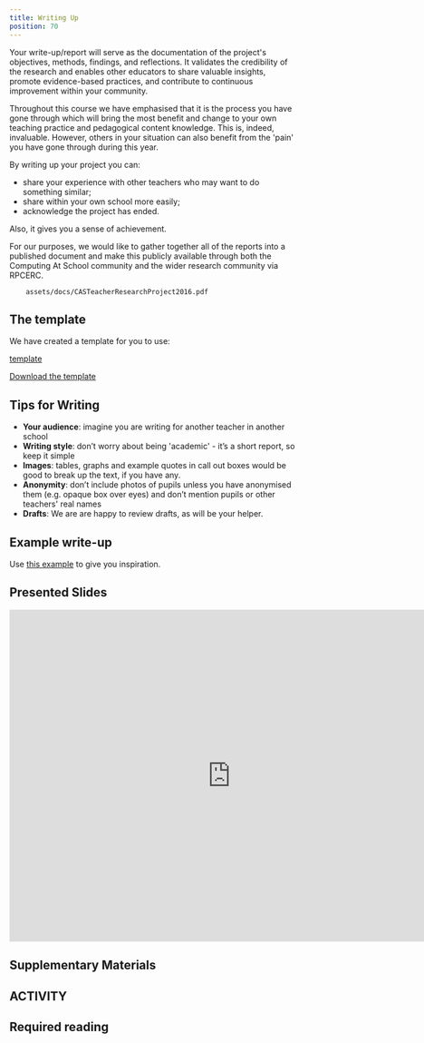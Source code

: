 ```yaml
---
title: Writing Up
position: 70
---
```


<div class="abstract">
Your write-up/report will serve as the documentation of the project's objectives, methods, findings, and reflections. It validates the credibility of the research and enables other educators to share valuable insights, promote evidence-based practices, and contribute to continuous improvement within your community.
</div>

Throughout this course we have emphasised that it is the process you have gone through which will bring the most benefit and change to your own teaching practice and pedagogical content knowledge.  This is, indeed, invaluable.  However, others in your situation can also benefit from the 'pain' you have gone through during this year.

By writing up your project you can:

- share your experience with other teachers who may want to do something similar;
- share within your own school more easily;
- acknowledge the project has ended.

Also, it gives you a sense of achievement.

For our purposes, we would like to gather together all of the reports into a published document and make this publicly available through both the Computing At School community and the wider research community via RPCERC.

```pdf
	assets/docs/CASTeacherResearchProject2016.pdf
```


## The template

We have created a template for you to use:

[template](assets/docs/template.md ':include')


[Download the template](/assets/docs/template.docx ':class=button')

## Tips for Writing

- **Your audience**: imagine you are writing for another teacher in another school
- **Writing style**: don’t worry about being 'academic' - it’s a short report, so keep it simple
- **Images**: tables, graphs and example quotes in call out boxes would be good to break up the text, if you have any.
- **Anonymity**: don’t include photos of pupils unless you have anonymised them (e.g. opaque box over eyes) and don’t mention pupils or other teachers' real names
- **Drafts**: We are are happy to review drafts, as will be your helper.


## Example write-up

Use [this example](https://drive.google.com/file/d/1fU0GX97yBL0Yo4mz4qXE1yFFMJFweogq/view ':include') to give you inspiration. 

## Presented Slides  
<div class="video-container-16by9"><iframe src="https://docs.google.com/presentation/d/1kDfpEqnSc7kNN4d7aJGJqx75gUUAGO9bKGcdhyxVHZ8/embed?start=false&loop=false&delayms=3000" frameborder="0" width=780" height="585" allowfullscreen="true" mozallowfullscreen="true" webkitallowfullscreen="true"></iframe></div>

## Supplementary Materials

## ACTIVITY

## Required reading

